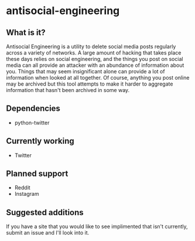# antisocial-engineering

## What is it?
Antisocial Engineering is a utility to delete social media posts regularly across a variety of networks. A large amount of hacking that takes place these days relies on social engineering, and the things you post on social media can all provide an attacker with an abundance of information about you. Things that may seem insignificant alone can provide a lot of information when looked at all together. Of course, anything you post online may be archived but this tool attempts to make it harder to aggregate information that hasn't been archived in some way.

## Dependencies
* python-twitter

## Currently working
* Twitter

## Planned support
* Reddit
* Instagram

## Suggested additions
If you have a site that you would like to see implimented that isn't currently, submit an issue and I'll look into it.
